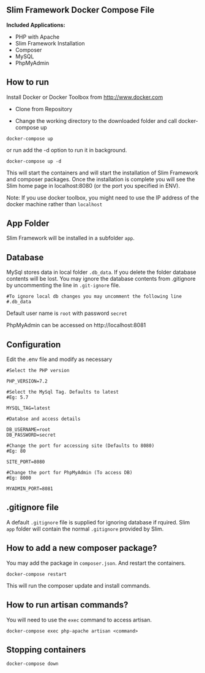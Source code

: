## Slim Framework Docker Compose File

**Included Applications:**

- PHP with Apache
- Slim Framework Installation
- Composer
- MySQL
- PhpMyAdmin

## How to run

Install Docker or Docker Toolbox from http://www.docker.com

- Clone from Repository

- Change the working directory to the downloaded folder and call docker-compose up

```
docker-compose up
```

or run add the -d option to run it in background.

```
docker-compose up -d
```

This will start the containers and will start the installation of Slim Framework and composer packages. Once the installation is complete you will see the Slim home page in localhost:8080 (or the port you specified in ENV).

Note: If you use docker toolbox, you might need to use the IP address of the docker machine rather than `localhost`

## App Folder

Slim Framework will be installed in a subfolder `app`.

## Database

MySql stores data in local folder `.db_data`. If you delete the folder database contents will be lost. You may ignore the database contents from .gitignore by uncommenting the line in `.git-ignore` file.

```
#To ignore local db changes you may uncomment the following line
#.db_data
```

Default user name is `root` with password `secret`

PhpMyAdmin can be accessed on http://localhost:8081

## Configuration

Edit the .env file and modify as necessary

```
#Select the PHP version

PHP_VERSION=7.2

#Select the MySql Tag. Defaults to latest
#Eg: 5.7

MYSQL_TAG=latest

#Databse and access details

DB_USERNAME=root
DB_PASSWORD=secret

#Change the port for accessing site (Defaults to 8080)
#Eg: 80

SITE_PORT=8080

#Change the port for PhpMyAdmin (To access DB)
#Eg: 8000

MYADMIN_PORT=8081
```

## .gitignore file

A default `.gitignore` file is supplied for ignoring database if rquired. Slim `app` folder will contain the normal `.gitignore` provided by Slim.

## How to add a new composer package?

You may add the package in `composer.json`. And restart the containers.

```
docker-compose restart
```

This will run the composer update and install commands.

## How to run artisan commands?

You will need to use the `exec` command to access artisan.

```
docker-compose exec php-apache artisan <command>
```

## Stopping containers

```
docker-compose down
```
